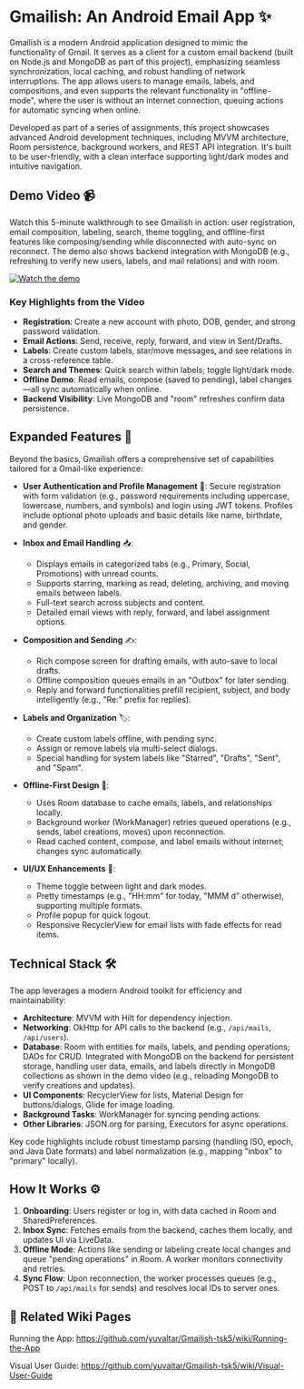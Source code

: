 # Gmailish: An Android Email App ✨

Gmailish is a modern Android application designed to mimic the functionality of Gmail. It serves as a client for a custom email backend (built on Node.js and MongoDB as part of this project), emphasizing seamless synchronization, local caching, and robust handling of network interruptions. The app allows users to manage emails, labels, and compositions, and even supports the relevant functionality in "offline-mode", where the user is without an internet connection, queuing actions for automatic syncing when online.

Developed as part of a series of assignments, this project showcases advanced Android development techniques, including MVVM architecture, Room persistence, background workers, and REST API integration. It's built to be user-friendly, with a clean interface supporting light/dark modes and intuitive navigation.

## Demo Video 📹

Watch this 5-minute walkthrough to see Gmailish in action: user registration, email composition, labeling, search, theme toggling, and offline-first features like composing/sending while disconnected with auto-sync on reconnect. The demo also shows backend integration with MongoDB (e.g., refreshing to verify new users, labels, and mail relations) and with room.

[![Watch the demo](https://img.youtube.com/vi/HxQslOWTtrQ/hqdefault.jpg)](https://www.youtube.com/watch?v=HxQslOWTtrQ)

### Key Highlights from the Video
- **Registration**: Create a new account with photo, DOB, gender, and strong password validation.
- **Email Actions**: Send, receive, reply, forward, and view in Sent/Drafts.
- **Labels**: Create custom labels, star/move messages, and see relations in a cross-reference table.
- **Search and Themes**: Quick search within labels; toggle light/dark mode.
- **Offline Demo**: Read emails, compose (saved to pending), label changes—all sync automatically when online.
- **Backend Visibility**: Live MongoDB and "room" refreshes confirm data persistence.


## Expanded Features 🚀
Beyond the basics, Gmailish offers a comprehensive set of capabilities tailored for a Gmail-like experience:

- **User Authentication and Profile Management** 🔑: Secure registration with form validation (e.g., password requirements including uppercase, lowercase, numbers, and symbols) and login using JWT tokens. Profiles include optional photo uploads and basic details like name, birthdate, and gender.
  
- **Inbox and Email Handling** 📥: 
  - Displays emails in categorized tabs (e.g., Primary, Social, Promotions) with unread counts.
  - Supports starring, marking as read, deleting, archiving, and moving emails between labels.
  - Full-text search across subjects and content.
  - Detailed email views with reply, forward, and label assignment options.

- **Composition and Sending** ✍️:
  - Rich compose screen for drafting emails, with auto-save to local drafts.
  - Offline composition queues emails in an "Outbox" for later sending.
  - Reply and forward functionalities prefill recipient, subject, and body intelligently (e.g., "Re:" prefix for replies).

- **Labels and Organization** 🏷️:
  - Create custom labels offline, with pending sync.
  - Assign or remove labels via multi-select dialogs.
  - Special handling for system labels like "Starred", "Drafts", "Sent", and "Spam".

- **Offline-First Design** 📴:
  - Uses Room database to cache emails, labels, and relationships locally.
  - Background worker (WorkManager) retries queued operations (e.g., sends, label creations, moves) upon reconnection.
  - Read cached content, compose, and label emails without internet; changes sync automatically.

- **UI/UX Enhancements** 🎨:
  - Theme toggle between light and dark modes.
  - Pretty timestamps (e.g., "HH:mm" for today, "MMM d" otherwise), supporting multiple formats.
  - Profile popup for quick logout.
  - Responsive RecyclerView for email lists with fade effects for read items.

## Technical Stack 🛠️
The app leverages a modern Android toolkit for efficiency and maintainability:

- **Architecture**: MVVM with Hilt for dependency injection.
- **Networking**: OkHttp for API calls to the backend (e.g., `/api/mails`, `/api/users`).
- **Database**: Room with entities for mails, labels, and pending operations; DAOs for CRUD. Integrated with MongoDB on the backend for persistent storage, handling user data, emails, and labels directly in MongoDB collections as shown in the demo video (e.g., reloading MongoDB to verify creations and updates).
- **UI Components**: RecyclerView for lists, Material Design for buttons/dialogs, Glide for image loading.
- **Background Tasks**: WorkManager for syncing pending actions.
- **Other Libraries**: JSON.org for parsing, Executors for async operations.

Key code highlights include robust timestamp parsing (handling ISO, epoch, and Java Date formats) and label normalization (e.g., mapping "inbox" to "primary" locally).

## How It Works ⚙️
1. **Onboarding**: Users register or log in, with data cached in Room and SharedPreferences.
2. **Inbox Sync**: Fetches emails from the backend, caches them locally, and updates UI via LiveData.
3. **Offline Mode**: Actions like sending or labeling create local changes and queue "pending operations" in Room. A worker monitors connectivity and retries.
4. **Sync Flow**: Upon reconnection, the worker processes queues (e.g., POST to `/api/mails` for sends) and resolves local IDs to server ones.

## 📎 Related Wiki Pages


Running the App: https://github.com/yuvaltar/Gmailish-tsk5/wiki/Running-the-App

Visual User Guide: https://github.com/yuvaltar/Gmailish-tsk5/wiki/Visual-User-Guide

